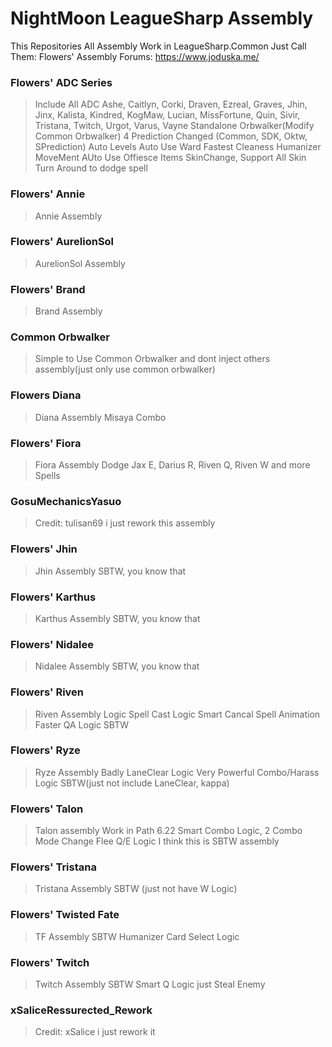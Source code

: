 # NightMoon LeagueSharp Assembly

This Repositories All Assembly Work in LeagueSharp.Common
Just Call Them: Flowers' Assembly
Forums: https://www.joduska.me/

### Flowers' ADC Series
> Include All ADC
> Ashe, Caitlyn, Corki, Draven, Ezreal, Graves, Jhin, Jinx, Kalista, Kindred, KogMaw, Lucian, MissFortune, Quin, Sivir, Tristana, Twitch, Urgot, Varus, Vayne
> Standalone Orbwalker(Modify Common Orbwalker)
> 4 Prediction Changed (Common, SDK, Oktw, SPrediction)
> Auto Levels
> Auto Use Ward
> Fastest Cleaness
> Humanizer MoveMent
> AUto Use Offiesce Items
> SkinChange, Support All Skin
> Turn Around to dodge spell


### Flowers' Annie
> Annie Assembly

### Flowers' AurelionSol
> AurelionSol Assembly

### Flowers' Brand
> Brand Assembly

### Common Orbwalker
> Simple to Use Common Orbwalker and dont inject others assembly(just only use common orbwalker)

### Flowers Diana
> Diana Assembly
> Misaya Combo

### Flowers' Fiora
> Fiora Assembly
> Dodge Jax E, Darius R, Riven Q, Riven W and more Spells

### GosuMechanicsYasuo
> Credit: tulisan69
> i just rework this assembly

### Flowers' Jhin
> Jhin Assembly
> SBTW, you know that

### Flowers' Karthus
> Karthus Assembly
> SBTW, you know that

### Flowers' Nidalee
> Nidalee Assembly
> SBTW, you know that

### Flowers' Riven
> Riven Assembly
> Logic Spell Cast Logic
> Smart Cancal Spell Animation
> Faster QA Logic
> SBTW

### Flowers' Ryze
> Ryze Assembly
> Badly LaneClear Logic
> Very Powerful Combo/Harass Logic
> SBTW(just not include LaneClear, kappa)

### Flowers' Talon
> Talon assembly
> Work in Path 6.22
> Smart Combo Logic, 2 Combo Mode Change
> Flee Q/E Logic
> I think this is SBTW assembly

### Flowers' Tristana
> Tristana Assembly
> SBTW (just not have W Logic)

### Flowers' Twisted Fate
> TF Assembly
> SBTW
> Humanizer Card Select Logic

### Flowers' Twitch
> Twitch Assembly
> SBTW
> Smart Q Logic
> just Steal Enemy

### xSaliceRessurected_Rework
> Credit: xSalice
> i just rework it

